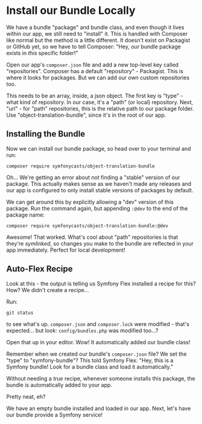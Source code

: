 # Install our Bundle Locally

We have a bundle "package" and bundle class, and even though it lives within
our app, we still need to "install" it. This is handled with Composer
like normal but the method is a little different. It doesn't exist on
Packagist or GitHub yet, so we have to tell Composer: "Hey, our bundle package exists
in *this* specific folder!"

Open our app's `composer.json` file and add a new top-level key called
"repositories". Composer has a default "repository" - Packagist. This is
where it looks for packages. But we can add our own custom repositories too.

This needs to be an array, inside, a json object. The first key is "type" - what
kind of repository. In our case, it's a "path" (or local) repository. Next,
"url" - for "path" repositories, this is the relative path to our package
folder. Use "object-translation-bundle", since it's in the root of our app.

## Installing the Bundle

Now we can install our bundle package, so head over to your terminal and run:

```terminal-silent
composer require symfonycasts/object-translation-bundle
```

Oh... We're getting an error about not finding a "stable" version of our package. This
actually makes sense as we haven't made any releases and our app is configured to only install stable
versions of packages by default.

We can get around this by explicitly allowing a "dev" version of this package. Run the command
again, but appending `:@dev` to the end of the package name:

```terminal
composer require symfonycasts/object-translation-bundle:@dev
```

Awesome! That worked. What's cool about "path" repositories is that
they're *symlinked*, so changes you make to the bundle are reflected in your
app immediately. Perfect for local development!

## Auto-Flex Recipe

Look at this - the output is telling us Symfony Flex installed a recipe for
this? How? We didn't create a recipe...

Run:

```terminal
git status
```

to see what's up. `composer.json` and `composer.lock` were modified - that's
expected... but look: `config/bundles.php` was modified too...?

Open that up in your editor. Wow! It automatically added our bundle class!

Remember when we created our bundle's `composer.json` file? We set the "type"
to "symfony-bundle"? This told Symfony Flex: "Hey, this is a Symfony bundle!
Look for a bundle class and load it automatically."

Without needing a *true* recipe, whenever someone installs this package,
the bundle is automatically added to your app.

Pretty neat, eh?

We have an empty bundle installed and loaded in our app. Next, let's have
our bundle provide a Symfony service!
